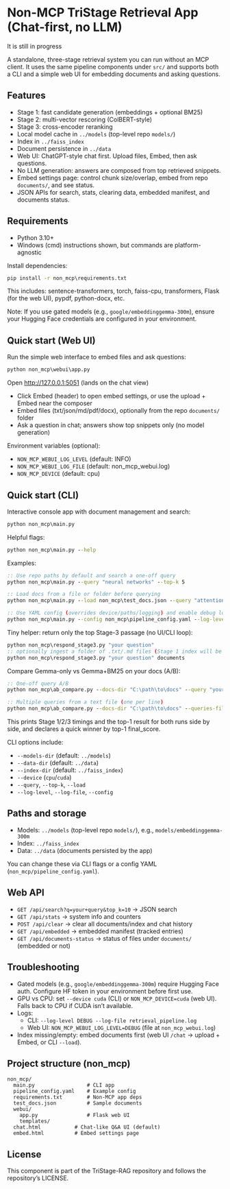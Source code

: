 # Non-MCP TriStage Retrieval App (Chat-first, no LLM)
It is still in progress

A standalone, three-stage retrieval system you can run without an MCP client. It uses the same pipeline components under `src/` and supports both a CLI and a simple web UI for embedding documents and asking questions.

## Features
- Stage 1: fast candidate generation (embeddings + optional BM25)
- Stage 2: multi-vector rescoring (ColBERT-style)
- Stage 3: cross-encoder reranking
- Local model cache in `../models` (top-level repo `models/`)
- Index in `../faiss_index`
- Document persistence in `../data`
- Web UI: ChatGPT-style chat first. Upload files, Embed, then ask questions.
- No LLM generation: answers are composed from top retrieved snippets.
- Embed settings page: control chunk size/overlap, embed from repo `documents/`, and see status.
- JSON APIs for search, stats, clearing data, embedded manifest, and documents status.

## Requirements
- Python 3.10+
- Windows (cmd) instructions shown, but commands are platform-agnostic

Install dependencies:

```cmd
pip install -r non_mcp\requirements.txt
```

This includes: sentence-transformers, torch, faiss-cpu, transformers, Flask (for the web UI), pypdf, python-docx, etc.

Note: If you use gated models (e.g., `google/embeddinggemma-300m`), ensure your Hugging Face credentials are configured in your environment.

## Quick start (Web UI)
Run the simple web interface to embed files and ask questions:

```cmd
python non_mcp\webui\app.py
```

Open http://127.0.0.1:5051 (lands on the chat view)

- Click Embed (header) to open embed settings, or use the upload + Embed near the composer
- Embed files (txt/json/md/pdf/docx), optionally from the repo `documents/` folder
- Ask a question in chat; answers show top snippets only (no model generation)

Environment variables (optional):
- `NON_MCP_WEBUI_LOG_LEVEL` (default: INFO)
- `NON_MCP_WEBUI_LOG_FILE` (default: non_mcp_webui.log)
- `NON_MCP_DEVICE` (default: cpu)

## Quick start (CLI)
Interactive console app with document management and search:

```cmd
python non_mcp\main.py
```

Helpful flags:

```cmd
python non_mcp\main.py --help
```

Examples:

```cmd
:: Use repo paths by default and search a one-off query
python non_mcp\main.py --query "neural networks" --top-k 5

:: Load docs from a file or folder before querying
python non_mcp\main.py --load non_mcp\test_docs.json --query "attention mechanism" --top-k 5

:: Use YAML config (overrides device/paths/logging) and enable debug logs
python non_mcp\main.py --config non_mcp\pipeline_config.yaml --log-level DEBUG
```

Tiny helper: return only the top Stage-3 passage (no UI/CLI loop):

```cmd
python non_mcp\respond_stage3.py "your question"
:: optionally ingest a folder of .txt/.md files (Stage 1 index will be saved for reuse)
python non_mcp\respond_stage3.py "your question" documents
```

Compare Gemma-only vs Gemma+BM25 on your docs (A/B):

```cmd
:: One-off query A/B
python non_mcp\ab_compare.py --docs-dir "C:\path\to\docs" --query "your question" --top-k 5

:: Multiple queries from a text file (one per line)
python non_mcp\ab_compare.py --docs-dir "C:\path\to\docs" --queries-file queries.txt --top-k 5
```
This prints Stage 1/2/3 timings and the top-1 result for both runs side by side, and declares a quick winner by top-1 final_score.

CLI options include:
- `--models-dir` (default: `../models`)
- `--data-dir` (default: `../data`)
- `--index-dir` (default: `../faiss_index`)
- `--device` (`cpu`/`cuda`)
- `--query`, `--top-k`, `--load`
- `--log-level`, `--log-file`, `--config`

## Paths and storage
- Models: `../models` (top-level repo `models/`), e.g., `models/embeddinggemma-300m`
- Index: `../faiss_index`
- Data: `../data` (documents persisted by the app)

You can change these via CLI flags or a config YAML (`non_mcp/pipeline_config.yaml`).

## Web API
- `GET /api/search?q=your+query&top_k=10` → JSON search
- `GET /api/stats` → system info and counters
- `POST /api/clear` → clear all documents/index and chat history
- `GET /api/embedded` → embedded manifest (tracked entries)
- `GET /api/documents-status` → status of files under `documents/` (embedded or not)

## Troubleshooting
- Gated models (e.g., `google/embeddinggemma-300m`) require Hugging Face auth. Configure HF token in your environment before first use.
- GPU vs CPU: set `--device cuda` (CLI) or `NON_MCP_DEVICE=cuda` (web UI). Falls back to CPU if CUDA isn’t available.
- Logs:
  - CLI: `--log-level DEBUG --log-file retrieval_pipeline.log`
  - Web UI: `NON_MCP_WEBUI_LOG_LEVEL=DEBUG` (file at `non_mcp_webui.log`)
- Index missing/empty: embed documents first (web UI `/chat` → upload + Embed, or CLI `--load`).

## Project structure (non_mcp)
```
non_mcp/
  main.py                 # CLI app
  pipeline_config.yaml    # Example config
  requirements.txt        # Non-MCP app deps
  test_docs.json          # Sample documents
  webui/
    app.py                # Flask web UI
    templates/
  chat.html           # Chat-like Q&A UI (default)
  embed.html          # Embed settings page
```

## License
This component is part of the TriStage-RAG repository and follows the repository’s LICENSE.

